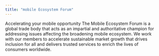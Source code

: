```yaml
---
title: "mobile Ecosystem Forum"
---
```


Accelerating your mobile opportunity
The Mobile Ecosystem Forum is a global trade body that acts as an impartial and authoritative champion for addressing issues affecting the broadening mobile ecosystem.  We work with our members to accelerate sustainable market growth that drives inclusion for all and delivers trusted services to enrich the lives of consumers worldwide.

